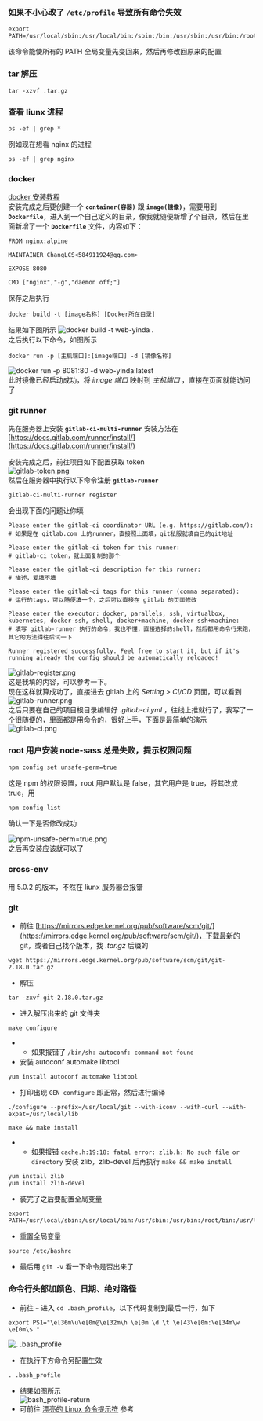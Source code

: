 ### 如果不小心改了 `/etc/profile` 导致所有命令失效

```
export PATH=/usr/local/sbin:/usr/local/bin:/sbin:/bin:/usr/sbin:/usr/bin:/root/bin
```

该命令能使所有的 PATH 全局变量先变回来，然后再修改回原来的配置

### tar 解压

```
tar -xzvf .tar.gz
```

### 查看 liunx 进程

```
ps -ef | grep *
```

例如现在想看 nginx 的进程

```
ps -ef | grep nginx
```

### docker

[docker 安装教程](http://www.runoob.com/docker/centos-docker-install.html)<br> 安装完成之后要创建一个 **`container(容器)`** 跟 **`image(镜像)`**，需要用到 **`Dockerfile`**，进入到一个自己定义的目录，像我就随便新增了个目录，然后在里面新增了一个 **`Dockerfile`** 文件，内容如下：

```
FROM nginx:alpine

MAINTAINER ChangLCS<584911924@qq.com>

EXPOSE 8080

CMD ["nginx","-g","daemon off;"]
```

保存之后执行

```
docker build -t [image名称] [Docker所在目录]
```

结果如下图所示 ![docker build -t web-yinda .](https://raw.githubusercontent.com/ChangLCS/tips/master/image/docker-build.png) <br>之后执行以下命令，如图所示

```
docker run -p [主机端口]:[image端口] -d [镜像名称]
```

![docker run -p 8081:80 -d web-yinda:latest](https://raw.githubusercontent.com/ChangLCS/tips/master/image/docker-run.png) <br>此时镜像已经启动成功，将 _image 端口_ 映射到 _主机端口_ ，直接在页面就能访问了

### git runner

先在服务器上安装 **`gitlab-ci-multi-runner`** 安装方法在 <br>[https://docs.gitlab.com/runner/install/](https://docs.gitlab.com/runner/install/)<br>

安装完成之后，前往项目如下配置获取 token <br> ![gitlab-token.png](https://raw.githubusercontent.com/ChangLCS/tips/master/image/gitlab-token.png) <br> 然后在服务器中执行以下命令注册 **`gitlab-runner`**

```
gitlab-ci-multi-runner register
```

会出现下面的问题让你填

```
Please enter the gitlab-ci coordinator URL (e.g. https://gitlab.com/):
# 如果是在 gitlab.com 上的runner，直接照上面填，git私服就填自己的git地址

Please enter the gitlab-ci token for this runner:
# gitlab-ci token，就上面复制的那个

Please enter the gitlab-ci description for this runner:
# 描述，爱填不填

Please enter the gitlab-ci tags for this runner (comma separated):
# 运行的tags，可以随便填一个，之后可以直接在 gitlab 的页面修改

Please enter the executor: docker, parallels, ssh, virtualbox, kubernetes, docker-ssh, shell, docker+machine, docker-ssh+machine:
# 填写 gitlab-runner 执行的命令，我也不懂，直接选择的shell，然后都用命令行来跑，其它的方法得往后试一下

Runner registered successfully. Feel free to start it, but if it's running already the config should be automatically reloaded!
```

![gitlab-register.png](https://raw.githubusercontent.com/ChangLCS/tips/master/image/gitlab-register.png) <br> 这是我填的内容，可以参考一下。<br> 现在这样就算成功了，直接进去 gitlab 上的 _Setting > CI/CD_ 页面，可以看到 ![gitlab-runner.png](https://raw.githubusercontent.com/ChangLCS/tips/master/image/gitlab-runner.png) <br> 之后只要在自己的项目根目录编辑好 _.gitlab-ci.yml_ ，往线上推就行了，我写了一个很随便的，里面都是用命令的，很好上手，下面是最简单的演示 ![gitlab-ci.png](https://raw.githubusercontent.com/ChangLCS/tips/master/image/gitlab-ci.png)

### root 用户安装 node-sass 总是失败，提示权限问题

```
npm config set unsafe-perm=true
```

这是 npm 的权限设置，root 用户默认是 false，其它用户是 true，将其改成 true，用

```
npm config list
```

确认一下是否修改成功

![npm-unsafe-perm=true.png](https://raw.githubusercontent.com/ChangLCS/tips/master/image/npm-unsafe-perm=true.png) <br> 之后再安装应该就可以了

### cross-env

用 5.0.2 的版本，不然在 liunx 服务器会报错

### git

- 前往 [https://mirrors.edge.kernel.org/pub/software/scm/git/](https://mirrors.edge.kernel.org/pub/software/scm/git/)，下载最新的 git，或者自己找个版本，找 _.tar.gz_ 后缀的

```
wget https://mirrors.edge.kernel.org/pub/software/scm/git/git-2.18.0.tar.gz
```

- 解压

```
tar -zxvf git-2.18.0.tar.gz
```

- 进入解压出来的 git 文件夹

```
make configure
```

- - 如果报错了 `/bin/sh: autoconf: command not found`
- 安装 autoconf automake libtool

```
yum install autoconf automake libtool
```

- 打印出现 `GEN configure` 即正常，然后进行编译

```
./configure --prefix=/usr/local/git --with-iconv --with-curl --with-expat=/usr/local/lib
```

```
make && make install
```

- - 如果报错 `cache.h:19:18: fatal error: zlib.h: No such file or directory` 安装 zlib，zlib-devel 后再执行 `make && make install`

```
yum install zlib
yum install zlib-devel
```

- 装完了之后要配置全局变量

```
export PATH=/usr/local/sbin:/usr/local/bin:/usr/sbin:/usr/bin:/root/bin:/usr/local/git/bin
```

- 重置全局变量

```
source /etc/bashrc
```

- 最后用 `git -v` 看一下命令是否出来了

### 命令行头部加颜色、日期、绝对路径

- 前往 `~` 进入 `cd .bash_profile`，以下代码复制到最后一行，如下

```
export PS1="\e[36m\u\e[0m@\e[32m\h \e[0m \d \t \e[43\e[0m:\e[34m\w \e[0m\$ "
```

![. .bash_profile](https://raw.githubusercontent.com/ChangLCS/tips/master/image/bash_profile.png)

- 在执行下方命令另配置生效

```
. .bash_profile
```

- 结果如图所示 <br> ![bash_profile-return](https://raw.githubusercontent.com/ChangLCS/tips/master/image/bash_profile-return.png)
- 可前往 [漂亮的 Linux 命令提示符](https://www.cnblogs.com/cofear/p/PS1.html) 参考
